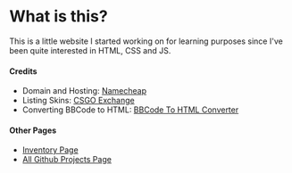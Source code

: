 # What is this?

This is a little website I started working on for learning purposes since I've been quite interested in HTML, CSS and JS.

#### Credits

* Domain and Hosting: [Namecheap](https://www.namecheap.com/)
* Listing Skins: [CSGO Exchange](https://csgo.exchange/)
* Converting BBCode to HTML: [BBCode To HTML Converter](http://www.bbcode-to-html.com/)

#### Other Pages

* [Inventory Page](https://www.imuseless.xyz/other_pages/skins/index.html)
* [All Github Projects Page](https://www.imuseless.xyz/other_pages/other_projects/index.html)